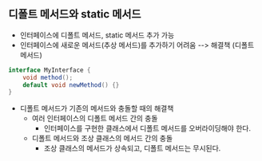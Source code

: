 ## 디폴트 메서드와 static 메서드
- 인터페이스에 디폴트 메서드, static 메서드 추가 가능
- 인터페이스에 새로운 메서드(추상 메서드)를 추가하기 어려움  --> 해결책 (디폴트 메서드)
```java
interface MyInterface {
    void method();
    default void newMethod() {}
}
```
- 디폴트 메서드가 기존의 메서드와 충돌할 때의 해결책
  - 여러 인터페이스의 디폴트 메서드 간의 충돌
    - 인터페이스를 구현한 클래스에서 디폴트 메서드를 오버라이딩해야 한다.
  - 디폴트 메서드와 조상 클래스의 메서드 간의 충돌
    - 조상 클래스의 메서드가 상속되고, 디폴트 메서드는 무시된다.